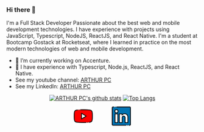 ### Hi there 👋

I'm a Full Stack Developer Passionate about the best web and mobile development technologies. I have experience with projects using JavaScript, Typescript, NodeJS, ReactJS, and React Native. I'm a student at Bootcamp Gostack at Rocketseat, where I learned in practice on the most modern technologies of web and mobile development.

- 🔭 I’m currently working on Accenture.
- 🌱 I have experience with Typescript, Node.js, ReactJS, and React Native.
- See my youtube channel: [ARTHUR PC](https://www.youtube.com/c/arthurpc)
- See my LinkedIn: [ARTHUR PC](https://www.linkedin.com/in/arthurpc03/)

<div align="center" >

[![ARTHUR PC's github stats](https://github-readme-stats.vercel.app/api?username=arthurpc03&show_icons=true&theme=radical&bg_color=30,0d0d0d,191919&title_color=fff&text_color=fff&icon_color=79ff97)](https://github.com/anuraghazra/github-readme-stats)
[![Top Langs](https://github-readme-stats.vercel.app/api/top-langs/?username=arthurpc03&layout=compact&theme=radical&bg_color=30,0d0d0d,191919&title_color=fff&text_color=fff&icon_color=79ff97)](https://github.com/anuraghazra/github-readme-stats)
<div style="align-self: center;align-items: center; display: flex; justify-content: space-between; width: 150px;" >
  <a href="https://www.youtube.com/c/arthurpc">
    <img src="https://github.com/ARTHURPC03/ARTHURPC03/raw/master/github/youtube.png" alt="youtube" height="50">
  </a>
  <a href="https://www.linkedin.com/in/arthurpc03/">
    <img src="https://github.com/ARTHURPC03/ARTHURPC03/raw/master/github/linkedin.png" alt="linkedin" height="50">
  </a>
</div>
</div>







<!--
**ARTHURPC03/ARTHURPC03** is a ✨ _special_ ✨ repository because its `README.md` (this file) appears on your GitHub profile.

Here are some ideas to get you started:

- 🔭 I’m currently working on ...
- 🌱 I’m currently learning ...
- 👯 I’m looking to collaborate on ...
- 🤔 I’m looking for help with ...
- 💬 Ask me about ...
- 📫 How to reach me: ...
- 😄 Pronouns: ...
- ⚡ Fun fact: ...
-->
